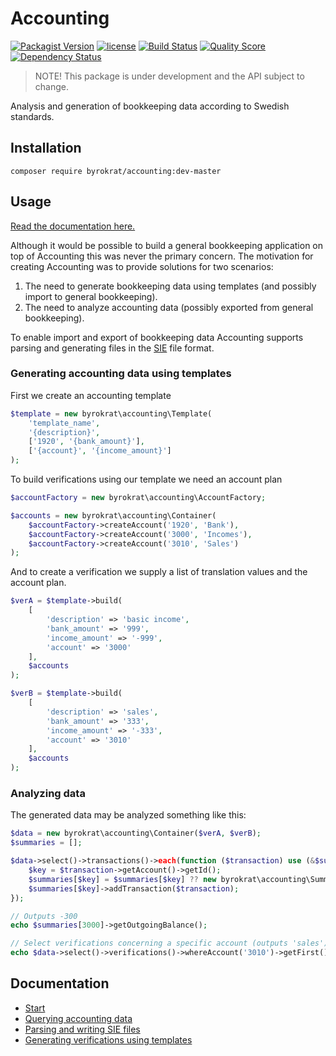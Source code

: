 # Accounting

[![Packagist Version](https://img.shields.io/packagist/v/byrokrat/accounting.svg?style=flat-square)](https://packagist.org/packages/byrokrat/accounting)
[![license](https://img.shields.io/github/license/byrokrat/accounting.svg?maxAge=2592000&style=flat-square)](LICENSE)
[![Build Status](https://img.shields.io/travis/byrokrat/accounting/master.svg?style=flat-square)](https://travis-ci.org/byrokrat/accounting)
[![Quality Score](https://img.shields.io/scrutinizer/g/byrokrat/accounting.svg?style=flat-square)](https://scrutinizer-ci.com/g/byrokrat/accounting)
[![Dependency Status](https://img.shields.io/gemnasium/byrokrat/accounting.svg?style=flat-square)](https://gemnasium.com/byrokrat/accounting)

> NOTE! This package is under development and the API subject to change.

Analysis and generation of bookkeeping data according to Swedish standards.

Installation
------------
```shell
composer require byrokrat/accounting:dev-master
```

Usage
-----
[Read the documentation here.](docs)

Although it would be possible to build a general bookkeeping application on top
of Accounting this was never the primary concern. The motivation for creating
Accounting was to provide solutions for two scenarios:

1. The need to generate bookkeeping data using templates (and possibly import to
   general bookkeeping).
1. The need to analyze accounting data (possibly exported from general
   bookkeeping).

To enable import and export of bookkeeping data Accounting supports parsing
and generating files in the [SIE](docs/02-sie.md) file format.

### Generating accounting data using templates

First we create an accounting template

<!-- @example template -->
```php
$template = new byrokrat\accounting\Template(
    'template_name',
    '{description}',
    ['1920', '{bank_amount}'],
    ['{account}', '{income_amount}']
);
```

To build verifications using our template we need an account plan

<!--
    @example accounts
    @extends template
-->
```php
$accountFactory = new byrokrat\accounting\AccountFactory;

$accounts = new byrokrat\accounting\Container(
    $accountFactory->createAccount('1920', 'Bank'),
    $accountFactory->createAccount('3000', 'Incomes'),
    $accountFactory->createAccount('3010', 'Sales')
);
```

And to create a verification we supply a list of translation values and the
account plan.

<!--
    @example verifications
    @extends accounts
-->
```php
$verA = $template->build(
    [
        'description' => 'basic income',
        'bank_amount' => '999',
        'income_amount' => '-999',
        'account' => '3000'
    ],
    $accounts
);

$verB = $template->build(
    [
        'description' => 'sales',
        'bank_amount' => '333',
        'income_amount' => '-333',
        'account' => '3010'
    ],
    $accounts
);
```

### Analyzing data

The generated data may be analyzed something like this:

<!--
    @example analysis
    @extends verifications
    @expectOutput "/^-999\.00sales$/"
-->
```php
$data = new byrokrat\accounting\Container($verA, $verB);
$summaries = [];

$data->select()->transactions()->each(function ($transaction) use (&$summaries) {
    $key = $transaction->getAccount()->getId();
    $summaries[$key] = $summaries[$key] ?? new byrokrat\accounting\Summary;
    $summaries[$key]->addTransaction($transaction);
});

// Outputs -300
echo $summaries[3000]->getOutgoingBalance();

// Select verifications concerning a specific account (outputs 'sales')
echo $data->select()->verifications()->whereAccount('3010')->getFirst()->getDescription();
```

Documentation
-------------
- [Start](docs)
- [Querying accounting data](docs/01-querying.md)
- [Parsing and writing SIE files](docs/02-sie.md)
- [Generating verifications using templates](docs/03-templates.md)

